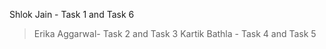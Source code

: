 Shlok Jain - Task 1 and Task 6 
>Erika Aggarwal- Task 2 and Task 3 
>Kartik Bathla - Task 4 and Task 5

